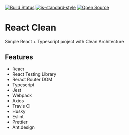 [![Build Status](https://travis-ci.com/rafaelszago/react-clean.svg?branch=master)](https://travis-ci.com/rafaelszago/react-clean)
[![js-standard-style](https://img.shields.io/badge/code%20style-standard-brightgreen.svg)](http://standardjs.com)
[![Open Source](https://badges.frapsoft.com/os/v1/open-source.svg?v=103)](https://opensource.org/)

# React Clean

Simple React + Typescript project with Clean Architecture

## Features

- React
- React Testing Library
- Reract Router DOM
- Typescript
- Jest
- Webpack
- Axios
- Travis CI
- Husky
- Eslint
- Prettier
- Ant.design
